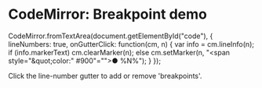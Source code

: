CodeMirror: Breakpoint demo
===========================

CodeMirror.fromTextArea(document.getElementById("code"), { lineNumbers: true, onGutterClick: function(cm, n) { var info = cm.lineInfo(n); if (info.markerText) cm.clearMarker(n); else cm.setMarker(n, "<span style="\&quot;color:" #900\"="">●</span> %N%"); } });

Click the line-number gutter to add or remove 'breakpoints'.
